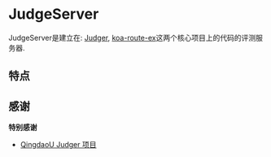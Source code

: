 # JudgeServer

JudgeServer是建立在: [Judger](https://github.com/rainboyOJ/Judger), [koa-route-ex](https://github.com/rainboyOJ/koa-route-ex)这两个核心项目上的代码的评测服务器.

## 特点

## 感谢

**特别感谢**

 - [QingdaoU Judger 项目](https://github.com/QingdaoU/Judger)
